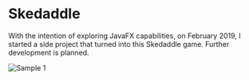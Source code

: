 # Skedaddle
With the intention of exploring JavaFX capabilities, on February 2019, I started a side project that turned into this Skedaddle game. Further development is planned.


![Sample 1](https://github.com/JulianBroudy/skedaddle/blob/master/Especially%20for%20you/Skedaddle%20Sample%201.gif)

